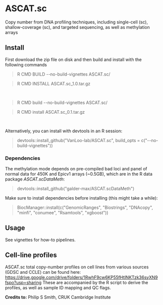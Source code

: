 # ASCAT.sc
Copy number from DNA profiling techniques, including single-cell (sc),
shallow-coverage (sc), and targeted sequencing, as well as methylation arrays


## Install

First download the zip file on disk and then build and install with the following commands

> R CMD BUILD --no-build-vignettes ASCAT.sc/ 

> R CMD INSTALL ASCAT.sc_1.0.tar.gz 
<br>

> R CMD build --no-build-vignettes ASCAT.sc/ 

> R CMD install ASCAT.sc_0.1.tar.gz 
<br>

Alternatively, you can install with devtools in an R session:

> devtools::install_github("VanLoo-lab/ASCAT.sc", build_opts = c("--no-build-vignettes"))

### Dependencies 

The methylation mode depends on pre-compiled bad loci and panel of
normal data for 450K and Epicv1 arrays (~0.5GB),
which are in the R data package *ASCAT.scDataMeth*:

> devtools::install_github("galder-max/ASCAT.scDataMeth")

Make sure to install dependencies before installing (this might take a while):

> BiocManager::install(c("GenomicRanges", "Biostrings", "DNAcopy", "minfi", "conumee", "Rsamtools", "xgboost"))

## Usage

See vignettes for how-to pipelines.


## Cell-line profiles

ASCAT.sc total copy-number profiles on cell lines from various sources (GDSC and CCLE) can be found here:
https://drive.google.com/drive/folders/1RwhF9cw6KP55fHtlNKTzk36syXN9fspo?usp=sharing
These are accompanied by the R script to derive the profiles, as well as sample ID mapping and QC flags.

**Credits to:** Philip S Smith, CRUK Cambridge Institute

